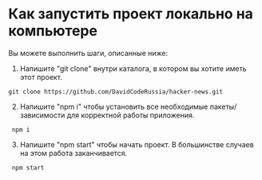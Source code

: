# Как запустить проект локально на компьютере

Вы можете выполнить шаги, описанные ниже:

1. Напишите "git clone" внутри каталога, в котором вы хотите иметь этот проект.

```
git clone https://github.com/DavidCodeRussia/hacker-news.git
```

2. Напишите "npm i" чтобы установить все необходимые пакеты/зависимости для корректной работы приложения.

```
 npm i
```

3. Напишите "npm start" чтобы начать проект. В большинстве случаев на этом работа заканчивается.

```
 npm start
```
